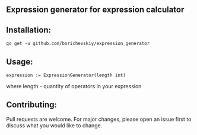 ## Expression generator for expression calculator

## Installation:

```go get -u github.com/borichevskiy/expression_generator```

## Usage:

```expression := ExpressionGenerator(length int)```

where length - quantity of operators in your expression

## Contributing:

Pull requests are welcome. For major changes, please open an issue first to discuss what you would like to change.
